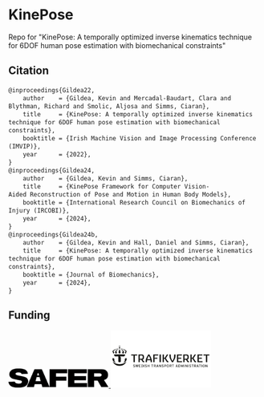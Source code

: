 # KinePose
Repo for "KinePose: A temporally optimized inverse kinematics technique for 6DOF human pose estimation with biomechanical constraints"





## Citation
```
@inproceedings{Gildea22,
    author    = {Gildea, Kevin and Mercadal-Baudart, Clara and Blythman, Richard and Smolic, Aljosa and Simms, Ciaran},
    title     = {KinePose: A temporally optimized inverse kinematics technique for 6DOF human pose estimation with biomechanical constraints},
    booktitle = {Irish Machine Vision and Image Processing Conference (IMVIP)},
    year      = {2022},
}
@inproceedings{Gildea24,
    author    = {Gildea, Kevin and Simms, Ciaran},
    title     = {KinePose Framework for Computer Vision‐Aided Reconstruction of Pose and Motion in Human Body Models},
    booktitle = {International Research Council on Biomechanics of Injury (IRCOBI)},
    year      = {2024},
}
@inproceedings{Gildea24b,
    author    = {Gildea, Kevin and Hall, Daniel and Simms, Ciaran},
    title     = {KinePose: A temporally optimized inverse kinematics technique for 6DOF human pose estimation with biomechanical constraints},
    booktitle = {Journal of Biomechanics},
    year      = {2024},
}
```

## Funding

<a href="https://www.saferresearch.com/projects/advancements-kinepose-framework">
  <img src="images/SAFER.svg" alt="Funded by Organization" width="200"/>
</a>

<a href="https://portal.research.lu.se/en/projects/surrogate-measures-of-safety-for-single-bicycle-crashes">
  <img src="images/TRAFIKVERKET.png" alt="Funded by Organization" width="200"/>
</a>
